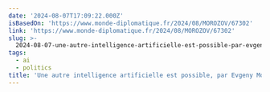 ```yaml
---
date: '2024-08-07T17:09:22.000Z'
isBasedOn: 'https://www.monde-diplomatique.fr/2024/08/MOROZOV/67302'
link: 'https://www.monde-diplomatique.fr/2024/08/MOROZOV/67302'
slug: >-
  2024-08-07-une-autre-intelligence-artificielle-est-possible-par-evgeny-morozov-le-mo
tags:
  - ai
  - politics
title: 'Une autre intelligence artificielle est possible, par Evgeny Morozov (Le Mo'
---
```

 
